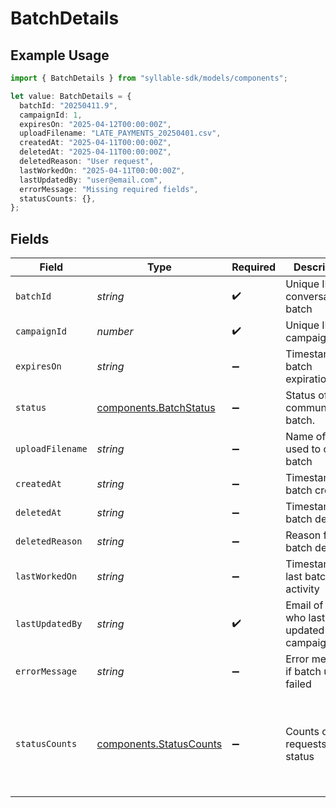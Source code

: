 # BatchDetails

## Example Usage

```typescript
import { BatchDetails } from "syllable-sdk/models/components";

let value: BatchDetails = {
  batchId: "20250411.9",
  campaignId: 1,
  expiresOn: "2025-04-12T00:00:00Z",
  uploadFilename: "LATE_PAYMENTS_20250401.csv",
  createdAt: "2025-04-11T00:00:00Z",
  deletedAt: "2025-04-11T00:00:00Z",
  deletedReason: "User request",
  lastWorkedOn: "2025-04-11T00:00:00Z",
  lastUpdatedBy: "user@email.com",
  errorMessage: "Missing required fields",
  statusCounts: {},
};
```

## Fields

| Field                                                                                             | Type                                                                                              | Required                                                                                          | Description                                                                                       | Example                                                                                           |
| ------------------------------------------------------------------------------------------------- | ------------------------------------------------------------------------------------------------- | ------------------------------------------------------------------------------------------------- | ------------------------------------------------------------------------------------------------- | ------------------------------------------------------------------------------------------------- |
| `batchId`                                                                                         | *string*                                                                                          | :heavy_check_mark:                                                                                | Unique ID for conversation batch                                                                  | 20250411.9                                                                                        |
| `campaignId`                                                                                      | *number*                                                                                          | :heavy_check_mark:                                                                                | Unique ID for campaign                                                                            | 1                                                                                                 |
| `expiresOn`                                                                                       | *string*                                                                                          | :heavy_minus_sign:                                                                                | Timestamp of batch expiration                                                                     | 2025-04-12T00:00:00Z                                                                              |
| `status`                                                                                          | [components.BatchStatus](../../models/components/batchstatus.md)                                  | :heavy_minus_sign:                                                                                | Status of a communication batch.                                                                  |                                                                                                   |
| `uploadFilename`                                                                                  | *string*                                                                                          | :heavy_minus_sign:                                                                                | Name of file used to create batch                                                                 | LATE_PAYMENTS_20250401.csv                                                                        |
| `createdAt`                                                                                       | *string*                                                                                          | :heavy_minus_sign:                                                                                | Timestamp of batch creation                                                                       | 2025-04-11T00:00:00Z                                                                              |
| `deletedAt`                                                                                       | *string*                                                                                          | :heavy_minus_sign:                                                                                | Timestamp of batch deletion                                                                       | 2025-04-11T00:00:00Z                                                                              |
| `deletedReason`                                                                                   | *string*                                                                                          | :heavy_minus_sign:                                                                                | Reason for batch deletion                                                                         | User request                                                                                      |
| `lastWorkedOn`                                                                                    | *string*                                                                                          | :heavy_minus_sign:                                                                                | Timestamp of last batch activity                                                                  | 2025-04-11T00:00:00Z                                                                              |
| `lastUpdatedBy`                                                                                   | *string*                                                                                          | :heavy_check_mark:                                                                                | Email of user who last updated campaign                                                           | user@email.com                                                                                    |
| `errorMessage`                                                                                    | *string*                                                                                          | :heavy_minus_sign:                                                                                | Error message if batch upload failed                                                              | Invalid file format                                                                               |
| `statusCounts`                                                                                    | [components.StatusCounts](../../models/components/statuscounts.md)                                | :heavy_minus_sign:                                                                                | Counts of requests by status                                                                      | {<br/>"CANCELED": 7,<br/>"CONNECTED": 100,<br/>"DUPLICATE": 5,<br/>"FAILED": 10,<br/>"INITIATED": 20,<br/>"PENDING": 10<br/>} |